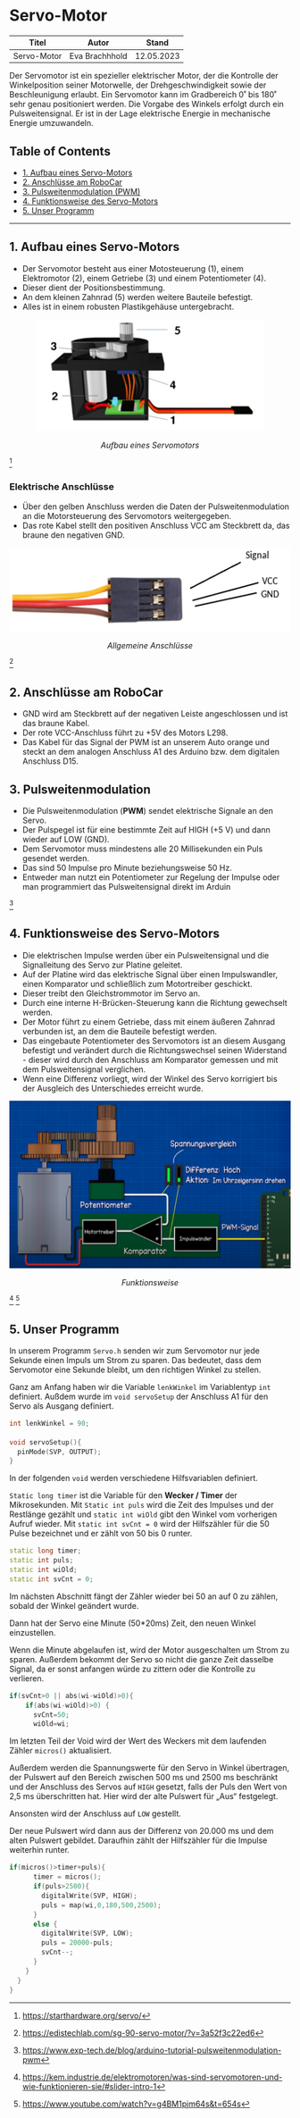 # Servo-Motor

<div align = "center">
<table>
  <thead>
    <tr>
      <th align = "center">Titel</th>
      <th align = "center">Autor</th>
      <th align = "center">Stand</th>
    </tr>
  </thead>
  <tbody>
    <tr>
      <td align = "center">Servo-Motor</td>
      <td align = "center">Eva Brachhhold</td>
      <td align = "center">12.05.2023</td>
    </tr>
  </tbody>
</table>
</div>

Der Servomotor ist ein spezieller elektrischer Motor,  der die Kontrolle der Winkelposition seiner Motorwelle, der Drehgeschwindigkeit sowie der  Beschleunigung erlaubt. Ein Servomotor kann im Gradbereich 0˚ bis 180˚ sehr genau positioniert werden. Die Vorgabe des Winkels erfolgt durch ein Pulsweitensignal. Er ist in der Lage elektrische Energie in mechanische Energie umzuwandeln.

## Table of Contents

- [1. Aufbau eines Servo-Motors](#1-aufbau-eines-servo-motors)
- [2. Anschlüsse am RoboCar](#2-anschlüsse-am-robocar)
- [3. Pulsweitenmodulation (PWM)](#3-pulsweitenmodulation)
- [4. Funktionsweise des Servo-Motors](#4-funktionsweise-des-servo-motors)
- [5. Unser Programm](#5-unser-programm)

---

## 1. Aufbau eines Servo-Motors

- Der Servomotor besteht aus einer Motosteuerung (1), einem Elektromotor (2), einem Getriebe (3) und einem Potentiometer (4).
- Dieser dient der Positionsbestimmung.
- An dem kleinen Zahnrad (5) werden weitere Bauteile befestigt.
- Alles ist in einem robusten Plastikgehäuse untergebracht.

<div align = "center">
  <img src = "Aufbau.png" alt = "Aufbau eines Servomotors" width = "auto" height = "200">
<p><i>Aufbau eines Servomotors</i></p>
</div>

[^1]

### Elektrische Anschlüsse

- Über den gelben Anschluss werden die Daten der Pulsweitenmodulation an die Motorsteuerung des Servomotors weitergegeben.
- Das rote Kabel stellt den positiven Anschluss VCC am Steckbrett da, das braune den negativen GND. 

<div align = "center">
  <img src = "Elektrische Anschluesse.png" alt = "Allgemeine Anschlüsse" width = "auto" height = "150">
<p><i>Allgemeine Anschlüsse</i></p>
</div>

[^2]

## 2. Anschlüsse am RoboCar

- GND wird am Steckbrett auf der negativen Leiste angeschlossen und ist das braune Kabel.
- Der rote VCC-Anschluss führt zu +5V des Motors L298.
- Das Kabel für das Signal der PWM ist an unserem Auto orange und steckt an dem analogen Anschluss A1 des Arduino bzw. dem digitalen Anschluss D15.

## 3. Pulsweitenmodulation

- Die Pulsweitenmodulation (**PWM**) sendet elektrische Signale an den Servo. 
- Der Pulspegel ist für eine bestimmte Zeit auf HIGH (+5 V) und dann wieder auf LOW (GND).
- Dem Servomotor muss mindestens alle 20 Millisekunden ein Puls gesendet werden.
- Das sind 50 Impulse pro Minute beziehungsweise 50 Hz.
- Entweder man nutzt ein Potentiometer zur Regelung der Impulse oder man programmiert das Pulsweitensignal direkt im Arduin

[^3]

## 4. Funktionsweise des Servo-Motors

- Die elektrischen Impulse werden über ein Pulsweitensignal und die Signalleitung des Servo zur Platine geleitet.
- Auf der Platine wird das elektrische Signal über einen Impulswandler, einen Komparator und schließlich zum Motortreiber geschickt. 
- Dieser treibt den Gleichstrommotor im Servo an.
- Durch eine interne H-Brücken-Steuerung kann die Richtung gewechselt werden.
- Der Motor führt zu einem Getriebe, dass mit einem äußeren Zahnrad verbunden ist, an dem die Bauteile befestigt werden.
- Das eingebaute Potentiometer des Servomotors ist an diesem Ausgang befestigt und verändert durch die Richtungswechsel seinen Widerstand - dieser wird durch den Anschluss am Komparator gemessen und mit dem Pulsweitensignal verglichen.
- Wenn eine Differenz vorliegt, wird der Winkel des Servo korrigiert bis der Ausgleich des Unterschiedes erreicht wurde.

<div align = "center">
  <img src = "Funktionsweise.png" alt = "Funktionsweise" width = "auto" height = "300">
<p><i>Funktionsweise</i></p>
</div>

[^4] [^5]

## 5. Unser Programm

In unserem Programm `Servo.h` senden wir zum Servomotor nur jede Sekunde einen Impuls um Strom zu sparen. Das bedeutet, dass dem Servomotor eine Sekunde bleibt, um den richtigen Winkel zu stellen. 

Ganz am Anfang haben wir die Variable `lenkWinkel` im Variablentyp `int` definiert. Außdem wurde im `void servoSetup` der Anschluss A1 für den Servo als Ausgang definiert.

```C++
int lenkWinkel = 90;
 
void servoSetup(){
  pinMode(SVP, OUTPUT);
}
```


In der folgenden `void` werden verschiedene Hilfsvariablen definiert.

`Static long timer` ist die Variable für den **Wecker / Timer** der Mikrosekunden. Mit `Static int puls` wird die Zeit des Impulses und der Restlänge gezählt und `static int wiOld` gibt den Winkel vom vorherigen Aufruf wieder. Mit `static int svCnt = 0` wird der Hilfszähler für die 50 Pulse bezeichnet und er zählt von 50 bis 0 runter.

```C++
static long timer;     
static int puls;      
static int wiOld; 
static int svCnt = 0;
```

Im nächsten Abschnitt fängt der Zähler wieder bei 50 an auf 0 zu zählen, sobald der Winkel geändert wurde.

Dann hat der Servo eine Minute (50*20ms) Zeit, den neuen Winkel einzustellen.

Wenn die Minute abgelaufen ist, wird der Motor ausgeschalten um Strom zu sparen. Außerdem bekommt der Servo so nicht die ganze Zeit dasselbe Signal, da er sonst anfangen würde zu zittern oder die Kontrolle zu verlieren.

```C++
if(svCnt>0 || abs(wi-wiOld)>0){
    if(abs(wi-wiOld)>0) {
      svCnt=50;               
      wiOld=wi;
```

Im letzten Teil der Void wird der Wert des Weckers mit dem laufenden Zähler `micros()` aktualisiert. 

Außerdem werden die Spannungswerte für den Servo in Winkel übertragen, der Pulswert auf den Bereich zwischen 500 ms und 2500 ms beschränkt und der Anschluss des Servos auf `HIGH` gesetzt, falls der Puls den Wert von 2,5 ms überschritten hat.
Hier wird der alte Pulswert für „Aus“ festgelegt.

Ansonsten wird der Anschluss auf `LOW` gestellt.

Der neue Pulswert wird dann aus der Differenz von 20.000 ms und dem alten Pulswert gebildet. Daraufhin zählt der Hilfszähler für die Impulse weiterhin runter.

```C++
if(micros()>timer+puls){
      timer = micros();       
      if(puls>2500){          
        digitalWrite(SVP, HIGH);
        puls = map(wi,0,180,500,2500);
      }
      else {                 
        digitalWrite(SVP, LOW);
        puls = 20000-puls;
        svCnt--;
      }
    }
  }
}
```

[^1]: https://starthardware.org/servo/
[^2]: https://edistechlab.com/sg-90-servo-motor/?v=3a52f3c22ed6
[^3]: https://www.exp-tech.de/blog/arduino-tutorial-pulsweitenmodulation-pwm
[^4]: https://kem.industrie.de/elektromotoren/was-sind-servomotoren-und-wie-funktionieren-sie/#slider-intro-1
[^5]: https://www.youtube.com/watch?v=g4BM1pjm64s&t=654s
